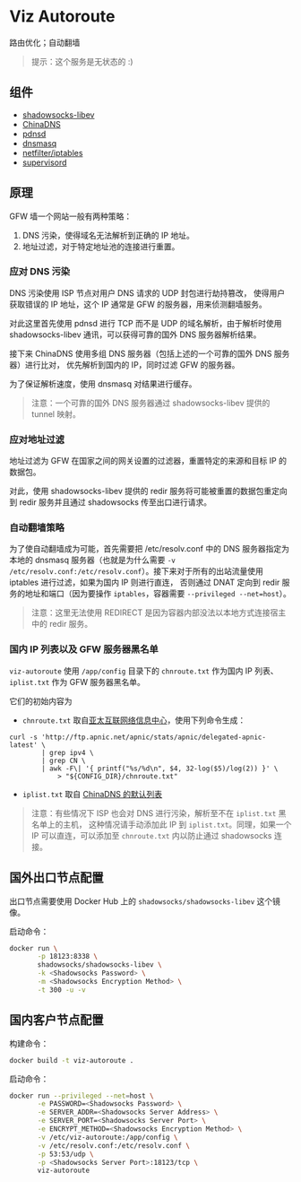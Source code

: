 # Viz Autoroute

路由优化；自动翻墙

> 提示：这个服务是无状态的 :)

## 组件

* [shadowsocks-libev](https://github.com/shadowsocks/shadowsocks-libev)
* [ChinaDNS](https://github.com/shadowsocks/ChinaDNS)
* [pdnsd](http://members.home.nl/p.a.rombouts/pdnsd/)
* [dnsmasq](http://www.thekelleys.org.uk/dnsmasq/doc.html)
* [netfilter/iptables](http://www.netfilter.org/)
* [supervisord](http://supervisord.org/)

## 原理

GFW 墙一个网站一般有两种策略：

1. DNS 污染，使得域名无法解析到正确的 IP 地址。
2. 地址过滤，对于特定地址池的连接进行重置。

### 应对 DNS 污染

DNS 污染使用 ISP 节点对用户 DNS 请求的 UDP 封包进行劫持篡改，
使得用户获取错误的 IP 地址，这个 IP 通常是 GFW 的服务器，用来侦测翻墙服务。

对此这里首先使用 pdnsd 进行 TCP 而不是 UDP 的域名解析，由于解析时使用 shadowsocks-libev 通讯，可以获得可靠的国外 DNS 服务器解析结果。

接下来 ChinaDNS 使用多组 DNS 服务器（包括上述的一个可靠的国外 DNS 服务器）进行比对， 优先解析到国内的 IP，同时过滤 GFW 的服务器。

为了保证解析速度，使用 dnsmasq 对结果进行缓存。

> 注意：一个可靠的国外 DNS 服务器通过 shadowsocks-libev 提供的 tunnel 映射。

### 应对地址过滤

地址过滤为 GFW 在国家之间的网关设置的过滤器，重置特定的来源和目标 IP 的数据包。

对此，使用 shadowsocks-libev 提供的 redir 服务将可能被重置的数据包重定向到
redir 服务并且通过 shadowsocks 传至出口进行请求。

### 自动翻墙策略

为了使自动翻墙成为可能，首先需要把 /etc/resolv.conf 中的 DNS 服务器指定为本地的
dnsmasq 服务器（也就是为什么需要 `-v /etc/resolv.conf:/etc/resolv.conf`）。接下来对于所有的出站流量使用 iptables 进行过滤，如果为国内 IP 则进行直连，
否则通过 DNAT 定向到 redir 服务的地址和端口（因为要操作 `iptables`，容器需要
`--privileged --net=host`）。

> 注意：这里无法使用 REDIRECT 是因为容器内部没法以本地方式连接宿主中的 redir 服务。

### 国内 IP 列表以及 GFW 服务器黑名单

`viz-autoroute` 使用 `/app/config` 目录下的 `chnroute.txt` 作为国内 IP 列表、
`iplist.txt` 作为 GFW 服务器黑名单。

它们的初始内容为

* `chnroute.txt` 取自[亚太互联网络信息中心](https://www.apnic.net/)，使用下列命令生成：

```
curl -s 'http://ftp.apnic.net/apnic/stats/apnic/delegated-apnic-latest' \
        | grep ipv4 \
        | grep CN \
        | awk -F\| '{ printf("%s/%d\n", $4, 32-log($5)/log(2)) }' \
            > "${CONFIG_DIR}/chnroute.txt"
```

* `iplist.txt` 取自 [ChinaDNS 的默认列表](https://raw.githubusercontent.com/shadowsocks/ChinaDNS/master/iplist.txt)

> 注意：有些情况下 ISP 也会对 DNS 进行污染，解析至不在 `iplist.txt` 黑名单上的主机，
这种情况请手动添加此 IP 到 `iplist.txt`。同理，如果一个 IP 可以直连，可以添加至
`chnroute.txt` 内以防止通过 shadowsocks 连接。

## 国外出口节点配置

出口节点需要使用 Docker Hub 上的 `shadowsocks/shadowsocks-libev` 这个镜像。

启动命令：

```bash
docker run \
       -p 18123:8338 \
       shadowsocks/shadowsocks-libev \
       -k <Shadowsocks Password> \
       -m <Shadowsocks Encryption Method> \
       -t 300 -u -v
```

## 国内客户节点配置

构建命令：

```bash
docker build -t viz-autoroute .
```

启动命令：

```bash
docker run --privileged --net=host \
       -e PASSWORD=<Shadowsocks Password> \
       -e SERVER_ADDR=<Shadowsocks Server Address> \
       -e SERVER_PORT=<Shadowsocks Server Port> \
       -e ENCRYPT_METHOD=<Shadowsocks Encryption Method> \
       -v /etc/viz-autoroute:/app/config \
       -v /etc/resolv.conf:/etc/resolv.conf \
       -p 53:53/udp \
       -p <Shadowsocks Server Port>:18123/tcp \
       viz-autoroute
```
